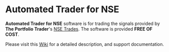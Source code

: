 Automated Trader for NSE
=================================

**Automated Trader for NSE** software is for trading the signals provided by **The Portfolio Trader**'s [NSE Trades](http://www.theportfoliotrader.com/nse-trading/). The software is provided **FREE OF COST**.

Please visit this [Wiki](https://github.com/virusme/Automated-Trader-for-NSE/wiki) for a  detailed description, and support documentation.
